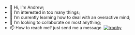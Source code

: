 - 👋 Hi, I’m Andrew;
- 👀 I’m interested in too many things;
- 🌱 I’m currently learning how to deal with an overactive mind;
- 💞️ I’m looking to collaborate on most anything;
- 📫 How to reach me? just send me a message.
[![trophy](https://github-profile-trophy.vercel.app/?username=GoldenEagle16&no-frame=true&theme=juicyfresh)](https://github.com/ryo-ma/github-profile-trophy)

<!---
GoldenEagle16/GoldenEagle16 is a ✨ special ✨ repository because its `README.md` (this file) appears on your GitHub profile.
You can click the Preview link to take a look at your changes.
--->
